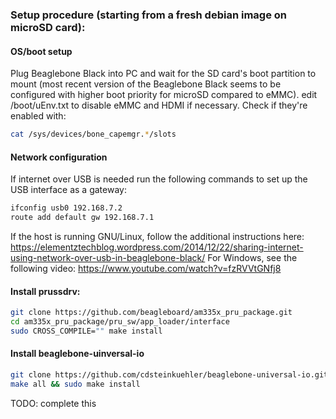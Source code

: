 ### Setup procedure (starting from a fresh debian image on microSD card):

#### OS/boot setup

Plug Beaglebone Black into PC and wait for the SD card's boot partition to mount (most recent version of the Beaglebone Black seems to be configured with higher boot priority for microSD compared to eMMC).
edit /boot/uEnv.txt to disable eMMC and HDMI if necessary. Check if they're enabled with: 
```sh
cat /sys/devices/bone_capemgr.*/slots
```

#### Network configuration

If internet over USB is needed run the following commands to set up the USB interface as a gateway:
```sh
ifconfig usb0 192.168.7.2
route add default gw 192.168.7.1
```

If the host is running GNU/Linux, follow the additional instructions here:
https://elementztechblog.wordpress.com/2014/12/22/sharing-internet-using-network-over-usb-in-beaglebone-black/
For Windows, see the following video:
https://www.youtube.com/watch?v=fzRVVtGNfj8

#### Install prussdrv:

```sh
git clone https://github.com/beagleboard/am335x_pru_package.git
cd am335x_pru_package/pru_sw/app_loader/interface
sudo CROSS_COMPILE="" make install
```

#### Install beaglebone-uinversal-io

```sh
git clone https://github.com/cdsteinkuehler/beaglebone-universal-io.git && cd beaglebone-universal-io
make all && sudo make install
```

TODO: complete this
